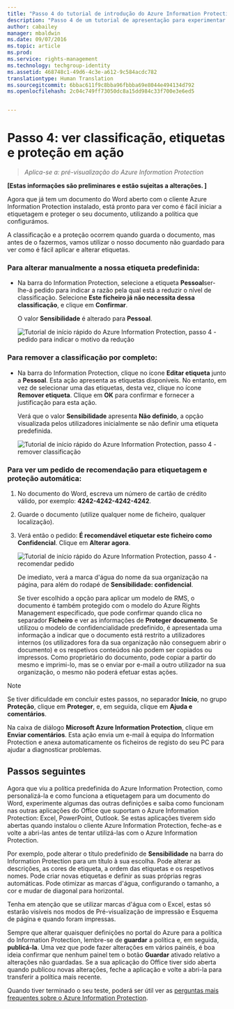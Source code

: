 ```yaml
---
title: "Passo 4 do tutorial de introdução do Azure Information Protection | Azure Information Protection"
description: "Passo 4 de um tutorial de apresentação para experimentar rapidamente o Microsoft Azure Information Protection na sua organização com apenas 4 passos que devem demorar menos de 15 minutos."
author: cabailey
manager: mbaldwin
ms.date: 09/07/2016
ms.topic: article
ms.prod: 
ms.service: rights-management
ms.technology: techgroup-identity
ms.assetid: 468748c1-49d6-4c3e-a612-9c584acdc782
translationtype: Human Translation
ms.sourcegitcommit: 6bbac611f9c8bba96fbbba69e8044e494134d792
ms.openlocfilehash: 2c04c749ff73050dc8a15dd984c33f700e3e6ed5


---
```


# Passo 4: ver classificação, etiquetas e proteção em ação 

>*Aplica-se a: pré-visualização do Azure Information Protection*

**[Estas informações são preliminares e estão sujeitas a alterações. ]**

Agora que já tem um documento do Word aberto com o cliente Azure Information Protection instalado, está pronto para ver como é fácil iniciar a etiquetagem e proteger o seu documento, utilizando a política que configurámos.

A classificação e a proteção ocorrem quando guarda o documento, mas antes de o fazermos, vamos utilizar o nosso documento não guardado para ver como é fácil aplicar e alterar etiquetas.

### Para alterar manualmente a nossa etiqueta predefinida:

- Na barra do Information Protection, selecione a etiqueta **Pessoal**ser-lhe-á pedido para indicar a razão pela qual está a reduzir o nível de classificação. Selecione **Este ficheiro já não necessita dessa classificação**, e clique em **Confirmar**.  

    O valor **Sensibilidade** é alterado para **Pessoal**.

    ![Tutorial de início rápido do Azure Information Protection, passo 4 - pedido para indicar o motivo da redução](../media/info-protect-lower-justification.png)

### Para remover a classificação por completo:

- Na barra do Information Protection, clique no ícone **Editar etiqueta** junto a **Pessoal**. Esta ação apresenta as etiquetas disponíveis. No entanto, em vez de selecionar uma das etiquetas, desta vez, clique no ícone **Remover etiqueta**. Clique em **OK** para confirmar e fornecer a justificação para esta ação.  

    Verá que o valor **Sensibilidade** apresenta **Não definido**, a opção visualizada pelos utilizadores inicialmente se não definir uma etiqueta predefinida.

    ![Tutorial de início rápido do Azure Information Protection, passo 4 - remover classificação](../media/sensitivity-not-set.png)


### Para ver um pedido de recomendação para etiquetagem e proteção automática:

1. No documento do Word, escreva um número de cartão de crédito válido, por exemplo: **4242-4242-4242-4242**. 

2. Guarde o documento (utilize qualquer nome de ficheiro, qualquer localização). 

3. Verá então o pedido: **É recomendável etiquetar este ficheiro como Confidencial**. Clique em **Alterar agora**.

    ![Tutorial de início rápido do Azure Information Protection, passo 4 - recomendar pedido](../media/change-now.png)

    De imediato, verá a marca d'água do nome da sua organização na página, para além do rodapé de **Sensibilidade: confidencial**. 

    Se tiver escolhido a opção para aplicar um modelo de RMS, o documento é também protegido com o modelo do Azure Rights Management especificado, que pode confirmar quando clica no separador **Ficheiro** e ver as informações de **Proteger documento**. Se utilizou o modelo de confidencialidade predefinido, é apresentada uma informação a indicar que o documento está restrito a utilizadores internos (os utilizadores fora da sua organização não conseguem abrir o documento) e os respetivos conteúdos não podem ser copiados ou impressos. Como proprietário do documento, pode copiar a partir do mesmo e imprimi-lo, mas se o enviar por e-mail a outro utilizador na sua organização, o mesmo não poderá efetuar estas ações.

> [!NOTE]
>Se tiver dificuldade em concluir estes passos, no separador **Início**, no grupo **Proteção**, clique em **Proteger**, e, em seguida, clique em **Ajuda e comentários**. 
>
>Na caixa de diálogo **Microsoft Azure Information Protection**, clique em **Enviar comentários**. Esta ação envia um e-mail à equipa do Information Protection e anexa automaticamente os ficheiros de registo do seu PC para ajudar a diagnosticar problemas.

##  Passos seguintes

Agora que viu a política predefinida do Azure Information Protection, como personalizá-la e como funciona a etiquetagem para um documento do Word, experimente algumas das outras definições e saiba como funcionam nas outras aplicações do Office que suportam o Azure Information Protection: Excel, PowerPoint, Outlook. Se estas aplicações tiverem sido abertas quando instalou o cliente Azure Information Protection, feche-as e volte a abri-las antes de tentar utilizá-las com o Azure Information Protection.

Por exemplo, pode alterar o título predefinido de **Sensibilidade** na barra do Information Protection para um título à sua escolha. Pode alterar as descrições, as cores de etiqueta, a ordem das etiquetas e os respetivos nomes. Pode criar novas etiquetas e definir as suas próprias regras automáticas. Pode otimizar as marcas d'água, configurando o tamanho, a cor e mudar de diagonal para horizontal.

Tenha em atenção que se utilizar marcas d'água com o Excel, estas só estarão visíveis nos modos de Pré-visualização de impressão e Esquema de página e quando foram impressas.

Sempre que alterar quaisquer definições no portal do Azure para a política do Information Protection, lembre-se de **guardar** a política e, em seguida, **publicá-la**. Uma vez que pode fazer alterações em vários painéis, é boa ideia confirmar que nenhum painel tem o botão **Guardar** ativado relativo a alterações não guardadas. Se a sua aplicação do Office tiver sido aberta quando publicou novas alterações, feche a aplicação e volte a abri-la para transferir a política mais recente.

Quando tiver terminado o seu teste, poderá ser útil ver as [perguntas mais frequentes sobre o Azure Information Protection](faq.md).




<!--HONumber=Sep16_HO1-->


